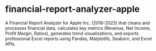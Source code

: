# financial-report-analyzer-apple
A Financial Report Analyzer for Apple Inc. (2018–2023) that cleans and processes financial data, calculates key metrics (Revenue, Net Income, Profit Margin, Ratios), generates trend visualizations, and exports professional Excel reports using Pandas, Matplotlib, Seaborn, and Excel APIs.

